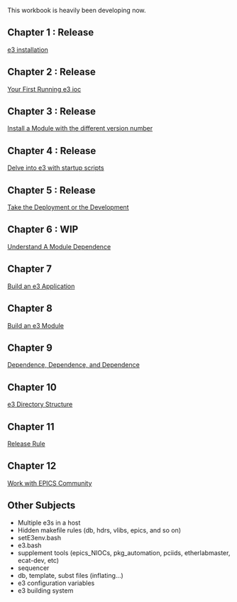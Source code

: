 This workbook is heavily been developing now. 


## Chapter 1 : Release
[e3 installation](chapter1.md)

## Chapter 2 : Release
[Your First Running e3 ioc](chapter2.md)

## Chapter 3 : Release
[Install a Module with the different version number](chapter3.md)

## Chapter 4 : Release
[Delve into e3 with startup scripts](chapter4.md)

## Chapter 5 : Release
[Take the Deployment or the Development](chapter5.md)

## Chapter 6 : WIP
[Understand A Module Dependence](chapter6.md)

## Chapter 7
[Build an e3 Application](chapter7.md)

## Chapter 8
[Build an e3 Module](chapter8.md)

## Chapter 9
[Dependence, Dependence, and Dependence](chapter9.md)

## Chapter 10
[e3 Directory Structure](chapter10.md)

## Chapter 11
[Release Rule](chapter11.md)

## Chapter 12
[Work with EPICS Community](chapter12.md)

## Other Subjects 
* Multiple e3s in a host
* Hidden makefile rules (db, hdrs, vlibs, epics, and so on)
* setE3env.bash
* e3.bash
* supplement tools (epics_NIOCs, pkg_automation, pciids, etherlabmaster, ecat-dev, etc)
* sequencer
* db, template, subst files (inflating...)
* e3 configuration variables
* e3 building system
